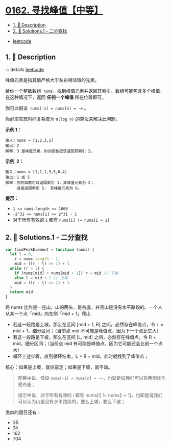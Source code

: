 # [0162. 寻找峰值【中等】](https://github.com/Tdahuyou/TNotes.leetcode/tree/main/notes/0162.%20%E5%AF%BB%E6%89%BE%E5%B3%B0%E5%80%BC%E3%80%90%E4%B8%AD%E7%AD%89%E3%80%91)

<!-- region:toc -->

- [1. 📝 Description](#1--description)
- [2. 🎯 Solutions.1 - 二分查找](#2--solutions1---二分查找)

<!-- endregion:toc -->

- [leetcode](https://leetcode.cn/problems/find-peak-element)

## 1. 📝 Description

::: details [leetcode](https://leetcode.cn)

峰值元素是指其值严格大于左右相邻值的元素。

给你一个整数数组  `nums`，找到峰值元素并返回其索引。数组可能包含多个峰值，在这种情况下，返回 **任何一个峰值** 所在位置即可。

你可以假设  `nums[-1] = nums[n] = -∞` 。

你必须实现时间复杂度为 `O(log n)` 的算法来解决此问题。

**示例 1：**

```
输入：nums = [1,2,3,1]
输出：2
解释：3 是峰值元素，你的函数应该返回其索引 2。
```

**示例  2：**

```
输入：nums = [1,2,1,3,5,6,4]
输出：1 或 5
解释：你的函数可以返回索引 1，其峰值元素为 2；
     或者返回索引 5， 其峰值元素为 6。
```

**提示：**

- `1 <= nums.length <= 1000`
- `-2^31 <= nums[i] <= 2^31 - 1`
- 对于所有有效的 `i` 都有 `nums[i] != nums[i + 1]`

## 2. 🎯 Solutions.1 - 二分查找

```js
var findPeakElement = function (nums) {
  let l = 0,
    r = nums.length - 1,
    mid = ((r - l) >> 1) + l
  while (r > l) {
    if (nums[mid] > nums[mid + 1]) r = mid // 下坡
    else l = mid + 1 // 上坡
    mid = ((r - l) >> 1) + l
  }
  return mid
}
```

将 nums 比作是一座山，山的两头，是谷底，并且山是没有水平路段的。一个人从某一个点「mid」向左侧「mid + 1」爬山

- 若这一段路是上坡，那么在区间 [mid + 1, R] 之间，必然存在峰值点，令 L = mid + 1，细分区间；（当前点 mid 不可能是峰值点，因为下一个点比它大）
- 若这一段路是下坡，那么在区间 [L, mid] 之间，必然存在峰值点，令 R = mid，细分区间；（当前点 mid 有可能是峰值点，因为它可能还会比前一个点大）
- 循环上述步骤，直到循环结束，L = R = mid，此时就找到了峰值点；

核心：如果是上坡，就往前走；如果是下坡，就不动。

> 题目中说，假设 `nums[-1] = nums[n] = -∞`，也就是说我们可以将两侧比作是谷底；
>
> 提示中说，对于所有有效的 i 都有 nums[i] != nums[i + 1]，也即是说我们可以认为山是没有水平路段的，要么上坡，要么下坡；

类似的题目还有：

- 35
- 74
- 162
- 704
